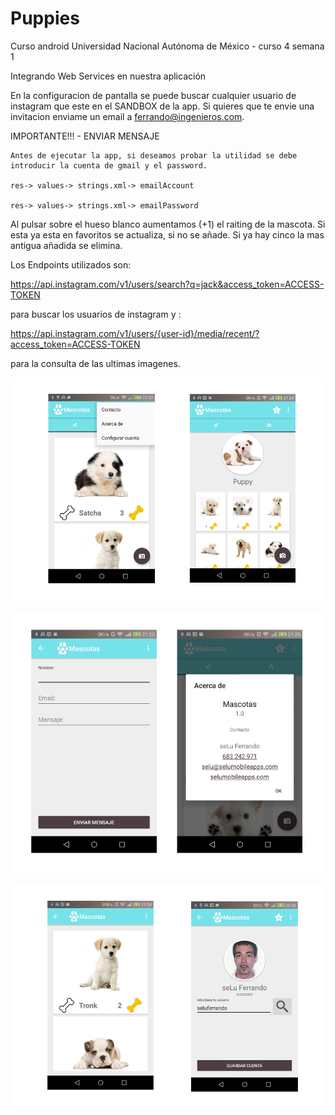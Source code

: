 ﻿# Puppies
Curso android Universidad Nacional Autónoma de México - curso 4 semana 1

Integrando Web Services en nuestra aplicación


En la configuracion de pantalla se puede buscar cualquier usuario de instagram que este en el SANDBOX de la app. Si quieres que te envie una invitacion enviame un email a ferrando@ingenieros.com.

IMPORTANTE!!! - ENVIAR MENSAJE

	Antes de ejecutar la app, si deseamos probar la utilidad se debe introducir la cuenta de gmail y el password.

	res-> values-> strings.xml-> emailAccount

	res-> values-> strings.xml-> emailPassword


Al pulsar sobre el hueso blanco aumentamos (+1) el raiting de la mascota. Si esta ya esta en favoritos se actualiza, si no se añade. Si ya hay cinco la mas antigua añadida se elimina.


Los Endpoints utilizados son:

https://api.instagram.com/v1/users/search?q=jack&access_token=ACCESS-TOKEN

para buscar los usuarios de instagram y :

https://api.instagram.com/v1/users/{user-id}/media/recent/?access_token=ACCESS-TOKEN

para la consulta de las ultimas imagenes.

![Alt text](https://github.com/seLuFerrando/Puppies/blob/Course4Week1/app/src/main/res/drawable/screenshot41.png "ViewPager - Options menu – RecyclerView")

![Alt text](https://github.com/seLuFerrando/Puppies/blob/Course4Week1/app/src/main/res/drawable/screenshot42.png "Contact Form – JavaMail - About...")

![Alt text](https://github.com/seLuFerrando/Puppies/blob/Course4Week1/app/src/main/res/drawable/screenshot43.png "Raiting Mascota – Set up account")

